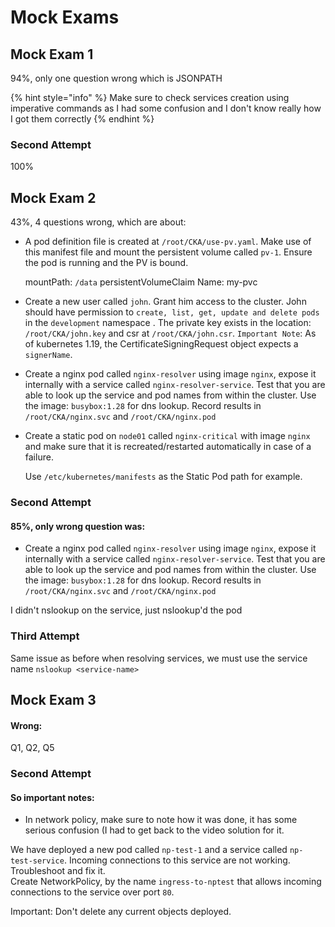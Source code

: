 # Mock Exams

## Mock Exam 1

94%, only one question wrong which is JSONPATH

{% hint style="info" %}
Make sure to check services creation using imperative commands as I had some confusion and I don't know really how I got them correctly
{% endhint %}

### Second Attempt

100%

## Mock Exam 2

43%, 4 questions wrong, which are about:

*   A pod definition file is created at `/root/CKA/use-pv.yaml`. Make use of this manifest file and mount the persistent volume called `pv-1`. Ensure the pod is running and the PV is bound.

    mountPath: `/data` persistentVolumeClaim Name: my-pvc
* Create a new user called `john`. Grant him access to the cluster. John should have permission to `create, list, get, update and delete pods` in the `development` namespace . The private key exists in the location: `/root/CKA/john.key` and csr at `/root/CKA/john.csr`. `Important Note`: As of kubernetes 1.19, the CertificateSigningRequest object expects a `signerName`.
* Create a nginx pod called `nginx-resolver` using image `nginx`, expose it internally with a service called `nginx-resolver-service`. Test that you are able to look up the service and pod names from within the cluster. Use the image: `busybox:1.28` for dns lookup. Record results in `/root/CKA/nginx.svc` and `/root/CKA/nginx.pod`
*   Create a static pod on `node01` called `nginx-critical` with image `nginx` and make sure that it is recreated/restarted automatically in case of a failure.

    Use `/etc/kubernetes/manifests` as the Static Pod path for example.

### Second Attempt

#### 85%, only wrong question was:

* Create a nginx pod called `nginx-resolver` using image `nginx`, expose it internally with a service called `nginx-resolver-service`. Test that you are able to look up the service and pod names from within the cluster. Use the image: `busybox:1.28` for dns lookup. Record results in `/root/CKA/nginx.svc` and `/root/CKA/nginx.pod`

I didn't nslookup on the service, just nslookup'd the pod

### Third Attempt

Same issue as before when resolving services, we must use the service name `nslookup <service-name>`

## Mock Exam 3

#### Wrong:

Q1, Q2, Q5

### Second Attempt

#### So important notes:

* In network policy, make sure to note how it was done, it has some serious confusion (I had to get back to the video solution for it.

We have deployed a new pod called `np-test-1` and a service called `np-test-service`. Incoming connections to this service are not working. Troubleshoot and fix it.\
Create NetworkPolicy, by the name `ingress-to-nptest` that allows incoming connections to the service over port `80`.

Important: Don't delete any current objects deployed.
